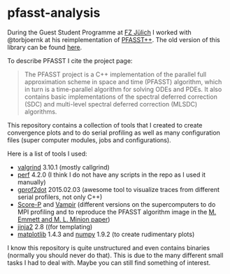 pfasst-analysis
===============

During the Guest Student Programme at [FZ Jülich](http://www.fz-juelich.de/portal/DE/Home/home_node.html) I worked with @torbjoernk at his reimplementation of [PFASST++](https://github.com/torbjoernk/PFASST). The old version of this library can be found [here](https://github.com/Parallel-in-Time/PFASST).

To describe PFASST I cite the project page:

> The PFASST project is a C++ implementation of the parallel full approximation scheme in space and time (PFASST) algorithm, which in turn is a time-parallel algorithm for solving ODEs and PDEs. It also contains basic implementations of the spectral deferred correction (SDC) and multi-level spectral deferred correction (MLSDC) algorithms.

This repository contains a collection of tools that I created to create convergence plots and to do serial profiling as well as many configuration files (super computer modules, jobs and configurations).

Here is a list of tools I used:

- [valgrind](http://valgrind.org/) 3.10.1 (mostly callgrind)
- [perf](https://perf.wiki.kernel.org/index.php/Main_Page) 4.2.0 (I think I do not have any scripts in the repo as I used it manually)
- [gprof2dot](https://github.com/jrfonseca/gprof2dot.git) 2015.02.03 (awesome tool to visualize traces from different serial profilers, not only C++)
- [Score-P](http://www.vi-hps.org/projects/score-p/) and [Vampir](https://www.vampir.eu/) (different versions on the supercomputers to do MPI profiling and to reproduce the PFASST algorithm image in the [M. Emmett and M. L. Minion paper](http://dx.doi.org/10.2140/camcos.2012.7.105))
- [jinja2](http://jinja.pocoo.org/) 2.8 ((for templating)
- [matplotlib](http://matplotlib.org/) 1.4.3 and [numpy](http://www.numpy.org/) 1.9.2 (to create rudimentary plots)

I know this repository is quite unstructured and even contains binaries (normally you should never do that). This is due to the many different small tasks I had to deal with. Maybe you can still find something of interest.
